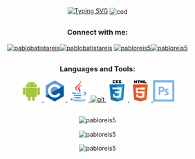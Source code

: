 <div align="center">
<a href="https://git.io/typing-svg"><img src="https://readme-typing-svg.herokuapp.com?font=Silkscreen&size=40&pause=1000&color=00CA6AFF&center=true&vCenter=true&width=1000&lines=Welcome+:);My+name+is+Pablo+Batista.;I+study+Information+Systems+at+UFOP." alt="Typing SVG" /></a>
<img align="center" alt="cod" width="400" src="https://c.tenor.com/GfSX-u7VGM4AAAAM/coding.gif">
</div>



##

<h3 align="center">Connect with me:</h3>
<p align="center">
<a href="https://linkedin.com/in/pablobatistareis" target="blank"><img align="center" src="https://raw.githubusercontent.com/rahuldkjain/github-profile-readme-generator/master/src/images/icons/Social/linked-in-alt.svg" alt="pablobatistareis" height="40" width="50" /></a><a href="mailto:pabloreis2001@gmail.com?Body=Ol%E1%2C%20Pablo%21%20Vim%20pelo%20GitHub" target="blank"><img align="center" src="https://www.svgrepo.com/show/303161/gmail-icon-logo.svg" alt="pablobatistareis" height="40" width="40" /></a>
<a href="https://instagram.com/pabloreis5" target="blank"><img align="center" src="https://raw.githubusercontent.com/rahuldkjain/github-profile-readme-generator/master/src/images/icons/Social/instagram.svg" alt="pabloreis5" height="40" width="50" /></a><a href="https://github.com/pabloreis5" target="blank"><img align="center" src="https://raw.githubusercontent.com/rahuldkjain/github-profile-readme-generator/master/src/images/icons/Social/github.svg" alt="pabloreis5" height="40" width="50" /></a>
</p>

##

<h3 align="center">Languages and Tools:</h3>
<p align="center"> <a href="https://developer.android.com" target="_blank" rel="noreferrer"> <img src="https://github.com/devicons/devicon/blob/master/icons/android/android-plain.svg" alt="android" width="50" height="50"/> </a> <a href="https://www.cprogramming.com/" target="_blank" rel="noreferrer"> <img src="https://raw.githubusercontent.com/devicons/devicon/master/icons/c/c-original.svg" alt="c" width="50" height="50"/> </a> <a href="https://www.java.com" target="_blank" rel="noreferrer"> <img src="https://raw.githubusercontent.com/devicons/devicon/master/icons/java/java-original.svg" alt="java" width="50" height="50"/> </a> <a href="https://git-scm.com/" target="_blank" rel="noreferrer"> <img src="https://www.vectorlogo.zone/logos/git-scm/git-scm-icon.svg" alt="git" width="50" height="50"/> </a><a href="https://www.w3schools.com/css/" target="_blank" rel="noreferrer"> <img src="https://raw.githubusercontent.com/devicons/devicon/master/icons/css3/css3-original-wordmark.svg" alt="css3" width="50" height="50"/> </a>  <a href="https://www.w3.org/html/" target="_blank" rel="noreferrer"> <img src="https://raw.githubusercontent.com/devicons/devicon/master/icons/html5/html5-original-wordmark.svg" alt="html5" width="50" height="50"/> </a> <a href="https://www.photoshop.com/en" target="_blank" rel="noreferrer"> <img src="https://raw.githubusercontent.com/devicons/devicon/master/icons/photoshop/photoshop-line.svg" alt="photoshop" width="50" height="50"/> </a> </p>

##

<div align="center">
  <p><img align="center" src="https://github-readme-stats.vercel.app/api/top-langs?username=pabloreis5&show_icons=true&locale=en&layout=compact&theme=dark" alt="pabloreis5" /></p>
  <p><img align="center" src="https://github-readme-stats.vercel.app/api?username=pabloreis5&show_icons=true&locale=en&theme=dark" alt="pabloreis5" /></p>
  <p><img align="center" src="https://github-readme-streak-stats.herokuapp.com/?user=pabloreis5&theme=dark" alt="pabloreis5" /></p>
</div>

